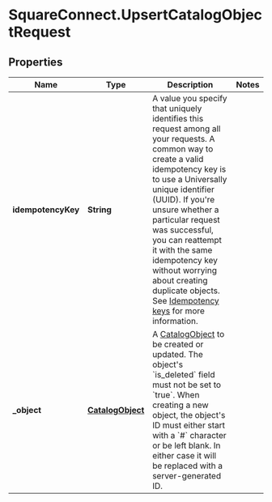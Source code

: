 # SquareConnect.UpsertCatalogObjectRequest

## Properties
Name | Type | Description | Notes
------------ | ------------- | ------------- | -------------
**idempotencyKey** | **String** | A value you specify that uniquely identifies this request among all your requests. A common way to create a valid idempotency key is to use a Universally unique identifier (UUID).  If you&#39;re unsure whether a particular request was successful, you can reattempt it with the same idempotency key without worrying about creating duplicate objects.  See [Idempotency keys](#idempotencykeys) for more information. | 
**_object** | [**CatalogObject**](CatalogObject.md) | A [CatalogObject](#type-catalogobject) to be created or updated. The object&#39;s &#x60;is_deleted&#x60; field must not be set to &#x60;true&#x60;. When creating a new object, the object&#39;s ID must either start with a &#x60;#&#x60; character or be left blank. In either case it will be replaced with a server-generated ID. | 


